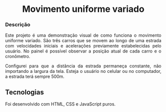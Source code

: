 <h1 align="center">Movimento uniforme variado</h1>
<h3 align="left">Descrição</h3>
<p align="justify">Este projeto é uma demonstração visual de como funciona o movimento uniforme variado. São três carros que se movem ao longo de uma estrada com velocidades iniciais e acelerações previamente estabelecidas pelo usuário. No painel é possível observar a posição atual de cada carro e o cronômetro.</p>
<p align="justify">Configurei para que a distância da estrada permaneça constante, não importando a largura da tela. Esteja o usuário no celular ou no computador, a estrada terá sempre 500m.</p>

<h2>Tecnologias</h2>
<p>Foi desenvolvido com HTML, CSS e JavaScript puros.</p>